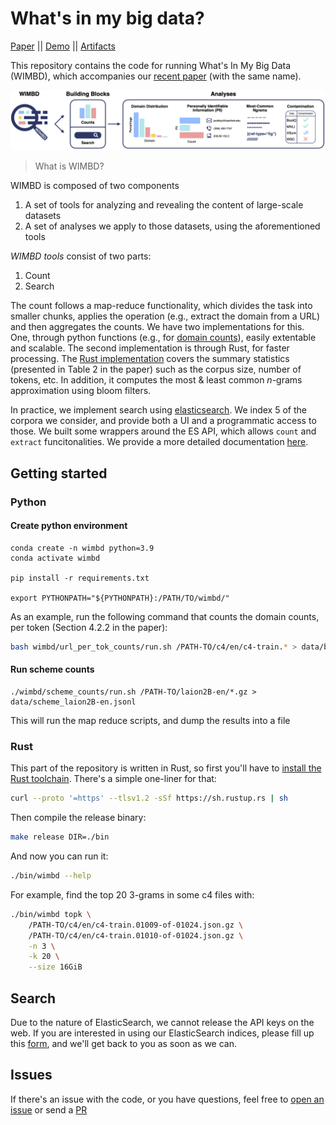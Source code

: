 # What's in my big data?

[Paper](http://arxiv.org/abs/2310.20707) || [Demo](https://wimbd.apps.allenai.org) || [Artifacts](https://console.cloud.google.com/storage/browser/wimbd)

This repository contains the code for running What's In My Big Data (WIMBD), which accompanies our [recent paper](http://arxiv.org/abs/2310.20707) (with the same name).

![WIMBD overview](./resources/viz/wimbd-fig1.png)


> What is WIMBD?

WIMBD is composed of two components
1. A set of tools for analyzing and revealing the content of large-scale datasets
2. A set of analyses we apply to those datasets, using the aforementioned tools

*WIMBD tools* consist of two parts:

1. Count
2. Search

The count follows a map-reduce functionality, which divides the task into smaller chunks, applies the operation (e.g., extract the domain from a URL) and then aggregates the counts.
We have two implementations for this. One, through python functions (e.g., for [domain counts](wimbd/url_counts/)), easily extentable and scalable.
The second implementation is through Rust, for faster processing. The [Rust implementation](wimbd/src/) covers the summary statistics (presented in Table 2 in the paper) such as the corpus size, number of tokens, etc. In addition, it computes the most & least common $n$-grams approximation using bloom filters.

In practice, we implement search using [elasticsearch](https://www.elastic.co/). We index 5 of the corpora we consider, and provide both a UI and a programmatic access to those.
We built some wrappers around the ES API, which allows `count` and `extract` funcitonalities. We provide a more detailed documentation [here](./wimbd/es/README.md).


## Getting started

### Python

#### Create python environment
```
conda create -n wimbd python=3.9
conda activate wimbd

pip install -r requirements.txt

export PYTHONPATH="${PYTHONPATH}:/PATH/TO/wimbd/"
```

As an example, run the following command that counts the domain counts, per token (Section 4.2.2 in the paper):
```sh
bash wimbd/url_per_tok_counts/run.sh /PATH-TO/c4/en/c4-train.* > data/benchmark/benchmark_url_tok_c4.jsonl
```


#### Run scheme counts

```
./wimbd/scheme_counts/run.sh /PATH-TO/laion2B-en/*.gz > data/scheme_laion2B-en.jsonl
```

This will run the map reduce scripts, and dump the results into a file



### Rust


This part of the repository is written in Rust, so first you'll have to [install the Rust toolchain](https://www.rust-lang.org/tools/install). There's a simple one-liner for that:

```bash
curl --proto '=https' --tlsv1.2 -sSf https://sh.rustup.rs | sh
```

Then compile the release binary:

```bash
make release DIR=./bin
```

And now you can run it:

```bash
./bin/wimbd --help
```

For example, find the top 20 3-grams in some c4 files with:

```bash
./bin/wimbd topk \
    /PATH-TO/c4/en/c4-train.01009-of-01024.json.gz \
    /PATH-TO/c4/en/c4-train.01010-of-01024.json.gz \
    -n 3 \
    -k 20 \
    --size 16GiB
```

## Search

Due to the nature of ElasticSearch, we cannot release the API keys on the web.
If you are interested in using our ElasticSearch indices, please fill up this [form](https://forms.gle/Mk9uwJibR9H4hh9Y9), and we'll get back to you as soon as we can.


## Issues
If there's an issue with the code, or you have questions, feel free to [open an issue](https://github.com/allenai/wimbd/issues/new/choose)
or send a [PR](https://github.com/allenai/wimbd/compare)


